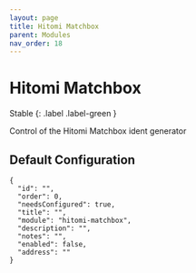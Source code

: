 ```yaml
---
layout: page
title: Hitomi Matchbox
parent: Modules
nav_order: 18
---
```


# Hitomi Matchbox

Stable
{: .label .label-green }

Control of the Hitomi Matchbox ident generator

## Default Configuration

```
{
  "id": "",
  "order": 0,
  "needsConfigured": true,
  "title": "",
  "module": "hitomi-matchbox",
  "description": "",
  "notes": "",
  "enabled": false,
  "address": ""
}
```
